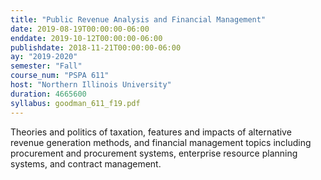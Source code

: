 ```yaml
---
title: "Public Revenue Analysis and Financial Management"
date: 2019-08-19T00:00:00-06:00
enddate: 2019-10-12T00:00:00-06:00
publishdate: 2018-11-21T00:00:00-06:00
ay: "2019-2020"
semester: "Fall"
course_num: "PSPA 611"
host: "Northern Illinois University"
duration: 4665600
syllabus: goodman_611_f19.pdf
---
```


Theories and politics of taxation, features and impacts of alternative revenue generation methods, and financial management topics including procurement and procurement systems, enterprise resource planning systems, and contract management.
